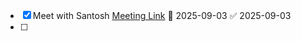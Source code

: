 - [x] Meet with Santosh [Meeting Link](https://teams.microsoft.com/l/meetup-join/19%3ameeting_N2Y5YWIyZmYtODUzNC00MTYwLWJiMmQtYzNiODAxYjU5OWFm%40thread.v2/0?context=%7b%22Tid%22%3a%2232140d2c-e086-4124-a7ba-0c27b0340921%22%2c%22Oid%22%3a%2247159747-7e7f-4674-adb9-87f73b37f450%22%7d) 📅 2025-09-03 ✅ 2025-09-03
- [ ] 